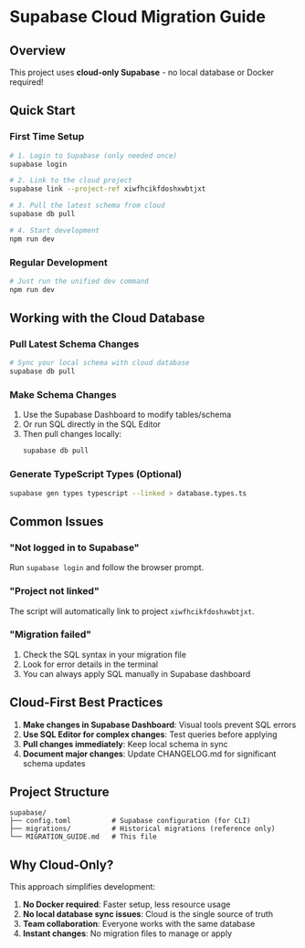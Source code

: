# Supabase Cloud Migration Guide

## Overview

This project uses **cloud-only Supabase** - no local database or Docker required!

## Quick Start

### First Time Setup
```bash
# 1. Login to Supabase (only needed once)
supabase login

# 2. Link to the cloud project
supabase link --project-ref xiwfhcikfdoshxwbtjxt

# 3. Pull the latest schema from cloud
supabase db pull

# 4. Start development
npm run dev
```

### Regular Development
```bash
# Just run the unified dev command
npm run dev
```

## Working with the Cloud Database

### Pull Latest Schema Changes
```bash
# Sync your local schema with cloud database
supabase db pull
```

### Make Schema Changes
1. Use the Supabase Dashboard to modify tables/schema
2. Or run SQL directly in the SQL Editor
3. Then pull changes locally:
   ```bash
   supabase db pull
   ```

### Generate TypeScript Types (Optional)
```bash
supabase gen types typescript --linked > database.types.ts
```

## Common Issues

### "Not logged in to Supabase"
Run `supabase login` and follow the browser prompt.

### "Project not linked"
The script will automatically link to project `xiwfhcikfdoshxwbtjxt`.

### "Migration failed"
1. Check the SQL syntax in your migration file
2. Look for error details in the terminal
3. You can always apply SQL manually in Supabase dashboard

## Cloud-First Best Practices

1. **Make changes in Supabase Dashboard**: Visual tools prevent SQL errors
2. **Use SQL Editor for complex changes**: Test queries before applying
3. **Pull changes immediately**: Keep local schema in sync
4. **Document major changes**: Update CHANGELOG.md for significant schema updates

## Project Structure
```
supabase/
├── config.toml          # Supabase configuration (for CLI)
├── migrations/          # Historical migrations (reference only)
└── MIGRATION_GUIDE.md   # This file
```

## Why Cloud-Only?

This approach simplifies development:
1. **No Docker required**: Faster setup, less resource usage
2. **No local database sync issues**: Cloud is the single source of truth
3. **Team collaboration**: Everyone works with the same database
4. **Instant changes**: No migration files to manage or apply